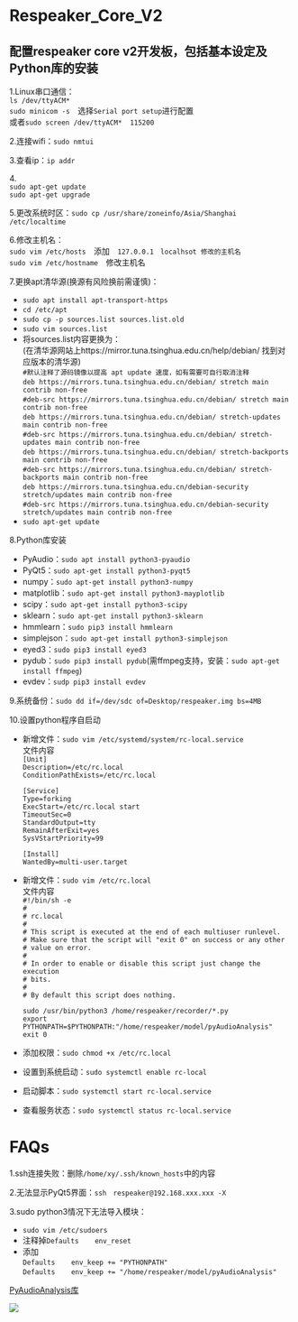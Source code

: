 # Respeaker_Core_V2
配置respeaker core v2开发板，包括基本设定及Python库的安装
----------------------------------------------------
1.Linux串口通信：<br>
 `ls /dev/ttyACM*`<br>
 `sudo minicom -s`　选择`Serial port setup`进行配置<br>
 或者`sudo screen /dev/ttyACM*  115200`

2.连接wifi：`sudo nmtui`

3.查看ip：`ip addr`

4.<br>`sudo apt-get update`<br> `sudo apt-get upgrade`

5.更改系统时区：`sudo cp /usr/share/zoneinfo/Asia/Shanghai /etc/localtime`

6.修改主机名：<br>
`sudo vim /etc/hosts`　添加　`127.0.0.1　localhsot 修改的主机名`<br>
`sudo vim /etc/hostname`　修改主机名

7.更换apt清华源(换源有风险换前需谨慎)：<br>
  * `sudo apt install apt-transport-https`<br>
  * `cd /etc/apt`<br>
  * `sudo cp -p sources.list sources.list.old`<br>
  * `sudo vim sources.list`<br>
  * 将sources.list内容更换为：<br>
  (在清华源网站上https://mirror.tuna.tsinghua.edu.cn/help/debian/ 找到对应版本的清华源)<br>
   `#默认注释了源码镜像以提高 apt update 速度，如有需要可自行取消注释`<br>
   `deb https://mirrors.tuna.tsinghua.edu.cn/debian/ stretch main contrib non-free`<br>
   `#deb-src https://mirrors.tuna.tsinghua.edu.cn/debian/ stretch main contrib non-free`<br>
   `deb https://mirrors.tuna.tsinghua.edu.cn/debian/ stretch-updates main contrib non-free`<br>
   `#deb-src https://mirrors.tuna.tsinghua.edu.cn/debian/ stretch-updates main contrib non-free`<br>
   `deb https://mirrors.tuna.tsinghua.edu.cn/debian/ stretch-backports main contrib non-free`<br>
   `#deb-src https://mirrors.tuna.tsinghua.edu.cn/debian/ stretch-backports main contrib non-free`<br>
   `deb https://mirrors.tuna.tsinghua.edu.cn/debian-security stretch/updates main contrib non-free`<br>
   `#deb-src https://mirrors.tuna.tsinghua.edu.cn/debian-security stretch/updates main contrib non-free`<br>
  * `sudo apt-get update`<br>

8.Python库安装
  * PyAudio：`sudo apt install python3-pyaudio`<br>
  * PyQt5：`sudo apt-get install python3-pyqt5`<br>
  * numpy：`sudo apt-get install python3-numpy`<br>
  * matplotlib：`sudo apt-get install python3-mayplotlib`<br>
  * scipy：`sudo apt-get install python3-scipy`<br>
  * sklearn：`sudo apt-get install python3-sklearn`<br>
  * hmmlearn：`sudo pip3 install hmmlearn`<br>
  * simplejson：`sudo apt-get install python3-simplejson`<br>
  * eyed3：`sudo pip3 install eyed3`<br>
  * pydub：`sudo pip3 install pydub`(需ffmpeg支持，安装：`sudo apt-get install ffmpeg`) <br>
  * evdev：`sudp pip3 install evdev`<br>

9.系统备份：`sudo dd if=/dev/sdc of=Desktop/respeaker.img bs=4MB`<br>

10.设置python程序自启动
* 新增文件：`sudo vim /etc/systemd/system/rc-local.service`<br>
	 文件内容<br>
 `[Unit]`<br>
`Description=/etc/rc.local`<br>
`ConditionPathExists=/etc/rc.local`<br>

	`[Service]`<br>
`Type=forking`<br>
`ExecStart=/etc/rc.local start`<br>
`TimeoutSec=0`<br>
`StandardOutput=tty`<br>
`RemainAfterExit=yes`<br>
`SysVStartPriority=99`<br>
 
	`[Install]`<br>
`WantedBy=multi-user.target`<br>
* 新增文件：`sudo vim /etc/rc.local`<br>
  文件内容<br>
 `#!/bin/sh -e`<br>
  `#`<br>
  `# rc.local`<br>
  `#`<br>
  `# This script is executed at the end of each multiuser runlevel.`<br>
  `# Make sure that the script will "exit 0" on success or any other`<br>
  `# value on error.`<br>
  `#`<br>
  `# In order to enable or disable this script just change the execution`<br>
  `# bits.`<br>
  `#`<br>
  `# By default this script does nothing.`<br>

  `sudo /usr/bin/python3 /home/respeaker/recorder/*.py`<br>
  `export PYTHONPATH=$PYTHONPATH:"/home/respeaker/model/pyAudioAnalysis"`<br>
  `exit 0`<br>
  
 * 添加权限：`sudo chmod +x /etc/rc.local`
 * 设置到系统启动：`sudo systemctl enable rc-local`
 * 启动脚本：`sudo systemctl start rc-local.service`
 * 查看服务状态：`sudo systemctl status rc-local.service`
  
# FAQs
1.ssh连接失败：删除`/home/xy/.ssh/known_hosts`中的内容

2.无法显示PyQt5界面：`ssh　respeaker@192.168.xxx.xxx -X`

3.sudo python3情况下无法导入模块：<br>
  * `sudo vim /etc/sudoers`<br>
  * 注释掉`Defaults    env_reset`<br>
  * 添加<br>
  `Defaults    env_keep += "PYTHONPATH"`<br>
  `Defaults    env_keep += "/home/respeaker/model/pyAudioAnalysis"`<br>
 
[PyAudioAnalysis库](https://github.com/tyiannak/pyAudioAnalysis)

![](https://timgsa.baidu.com/timg?image&quality=80&size=b9999_10000&sec=1544368789184&di=062d69406e794ae6d836b7ca387a6563&imgtype=0&src=http%3A%2F%2Fimgsrc.baidu.com%2Fforum%2Fw%3D580%2Fsign%3D3d21336dfb039245a1b5e107b795a4a8%2F277603d3d539b600c41cca17ee50352ac45cb7fd.jpg)  
